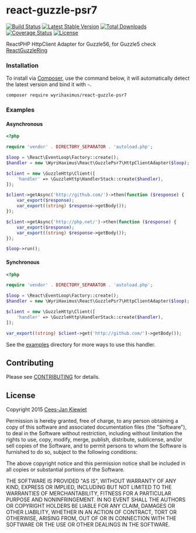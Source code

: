react-guzzle-psr7
===============

[![Build Status](https://travis-ci.org/WyriHaximus/react-guzzle-psr7.png)](https://travis-ci.org/WyriHaximus/react-guzzle-psr7)
[![Latest Stable Version](https://poser.pugx.org/WyriHaximus/react-guzzle-psr7/v/stable.png)](https://packagist.org/packages/WyriHaximus/react-guzzle-psr7)
[![Total Downloads](https://poser.pugx.org/WyriHaximus/react-guzzle-psr7/downloads.png)](https://packagist.org/packages/WyriHaximus/react-guzzle-psr7)
[![Coverage Status](https://coveralls.io/repos/WyriHaximus/react-guzzle-psr7/badge.png)](https://coveralls.io/r/WyriHaximus/react-guzzle-psr7)
[![License](https://poser.pugx.org/wyrihaximus/react-guzzle-psr7/license.png)](https://packagist.org/packages/wyrihaximus/react-guzzle-psr7)

ReactPHP HttpClient Adapter for Guzzle56, for Guzzle5 check [ReactGuzzleRing](https://github.com/WyriHaximus/ReactGuzzleRing)

### Installation ###

To install via [Composer](http://getcomposer.org/), use the command below, it will automatically detect the latest version and bind it with `~`.

```
composer require wyrihaximus/react-guzzle-psr7 
```

### Examples ###

#### Asynchronous ####

```php
<?php

require 'vendor' . DIRECTORY_SEPARATOR . 'autoload.php';

$loop = \React\EventLoop\Factory::create();
$handler = new \WyriHaximus\React\GuzzlePsr7\HttpClientAdapter($loop);

$client = new \GuzzleHttp\Client([
    'handler' => \GuzzleHttp\HandlerStack::create($handler),
]);

$client->getAsync('http://github.com/')->then(function ($response) {
    var_export($response);
    var_export((string) $response->getBody());
});

$client->getAsync('http://php.net/')->then(function ($response) {
    var_export($response);
    var_export((string) $response->getBody());
});

$loop->run();
```

#### Synchronous ####

```php
<?php

require 'vendor' . DIRECTORY_SEPARATOR . 'autoload.php';

$loop = \React\EventLoop\Factory::create();
$handler = new \WyriHaximus\React\GuzzlePsr7\HttpClientAdapter($loop);

$client = new \GuzzleHttp\Client([
    'handler' => \GuzzleHttp\HandlerStack::create($handler),
]);

var_export((string) $client->get('http://github.com/')->getBody());
```

See the [examples](https://github.com/WyriHaximus/react-guzzle-psr7/tree/master/examples) directory for more ways to use this handler.

## Contributing ##

Please see [CONTRIBUTING](CONTRIBUTING.md) for details.

## License ##

Copyright 2015 [Cees-Jan Kiewiet](http://wyrihaximus.net/)

Permission is hereby granted, free of charge, to any person
obtaining a copy of this software and associated documentation
files (the "Software"), to deal in the Software without
restriction, including without limitation the rights to use,
copy, modify, merge, publish, distribute, sublicense, and/or sell
copies of the Software, and to permit persons to whom the
Software is furnished to do so, subject to the following
conditions:

The above copyright notice and this permission notice shall be
included in all copies or substantial portions of the Software.

THE SOFTWARE IS PROVIDED "AS IS", WITHOUT WARRANTY OF ANY KIND,
EXPRESS OR IMPLIED, INCLUDING BUT NOT LIMITED TO THE WARRANTIES
OF MERCHANTABILITY, FITNESS FOR A PARTICULAR PURPOSE AND
NONINFRINGEMENT. IN NO EVENT SHALL THE AUTHORS OR COPYRIGHT
HOLDERS BE LIABLE FOR ANY CLAIM, DAMAGES OR OTHER LIABILITY,
WHETHER IN AN ACTION OF CONTRACT, TORT OR OTHERWISE, ARISING
FROM, OUT OF OR IN CONNECTION WITH THE SOFTWARE OR THE USE OR
OTHER DEALINGS IN THE SOFTWARE.
